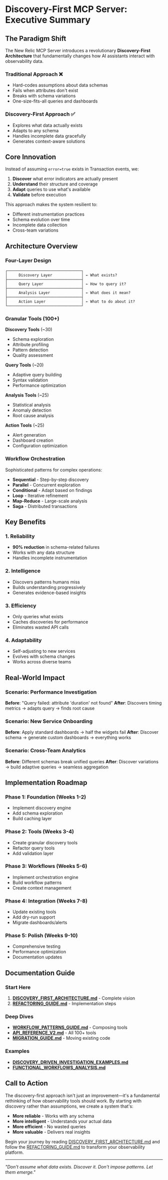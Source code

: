 # Discovery-First MCP Server: Executive Summary

## The Paradigm Shift

The New Relic MCP Server introduces a revolutionary **Discovery-First Architecture** that fundamentally changes how AI assistants interact with observability data.

### Traditional Approach ❌
- Hard-codes assumptions about data schemas
- Fails when attributes don't exist
- Breaks with schema variations
- One-size-fits-all queries and dashboards

### Discovery-First Approach ✅
- Explores what data actually exists
- Adapts to any schema
- Handles incomplete data gracefully
- Generates context-aware solutions

## Core Innovation

Instead of assuming `error=true` exists in Transaction events, we:
1. **Discover** what error indicators are actually present
2. **Understand** their structure and coverage
3. **Adapt** queries to use what's available
4. **Validate** before execution

This approach makes the system resilient to:
- Different instrumentation practices
- Schema evolution over time
- Incomplete data collection
- Cross-team variations

## Architecture Overview

### Four-Layer Design

```
┌─────────────────────────────────┐
│     Discovery Layer             │ ← What exists?
├─────────────────────────────────┤
│     Query Layer                 │ ← How to query it?
├─────────────────────────────────┤
│     Analysis Layer              │ ← What does it mean?
├─────────────────────────────────┤
│     Action Layer                │ ← What to do about it?
└─────────────────────────────────┘
```

### Granular Tools (100+)

**Discovery Tools** (~30)
- Schema exploration
- Attribute profiling
- Pattern detection
- Quality assessment

**Query Tools** (~20)
- Adaptive query building
- Syntax validation
- Performance optimization

**Analysis Tools** (~25)
- Statistical analysis
- Anomaly detection
- Root cause analysis

**Action Tools** (~25)
- Alert generation
- Dashboard creation
- Configuration optimization

### Workflow Orchestration

Sophisticated patterns for complex operations:
- **Sequential** - Step-by-step discovery
- **Parallel** - Concurrent exploration
- **Conditional** - Adapt based on findings
- **Loop** - Iterative refinement
- **Map-Reduce** - Large-scale analysis
- **Saga** - Distributed transactions

## Key Benefits

### 1. Reliability
- **90% reduction** in schema-related failures
- Works with any data structure
- Handles incomplete instrumentation

### 2. Intelligence
- Discovers patterns humans miss
- Builds understanding progressively
- Generates evidence-based insights

### 3. Efficiency
- Only queries what exists
- Caches discoveries for performance
- Eliminates wasted API calls

### 4. Adaptability
- Self-adjusting to new services
- Evolves with schema changes
- Works across diverse teams

## Real-World Impact

### Scenario: Performance Investigation
**Before**: "Query failed: attribute 'duration' not found"
**After**: Discovers timing metrics → adapts query → finds root cause

### Scenario: New Service Onboarding
**Before**: Apply standard dashboards → half the widgets fail
**After**: Discover schema → generate custom dashboards → everything works

### Scenario: Cross-Team Analytics
**Before**: Different schemas break unified queries
**After**: Discover variations → build adaptive queries → seamless aggregation

## Implementation Roadmap

### Phase 1: Foundation (Weeks 1-2)
- Implement discovery engine
- Add schema exploration
- Build caching layer

### Phase 2: Tools (Weeks 3-4)
- Create granular discovery tools
- Refactor query tools
- Add validation layer

### Phase 3: Workflows (Weeks 5-6)
- Implement orchestration engine
- Build workflow patterns
- Create context management

### Phase 4: Integration (Weeks 7-8)
- Update existing tools
- Add dry-run support
- Migrate dashboards/alerts

### Phase 5: Polish (Weeks 9-10)
- Comprehensive testing
- Performance optimization
- Documentation updates

## Documentation Guide

### Start Here
1. **[DISCOVERY_FIRST_ARCHITECTURE.md](docs/DISCOVERY_FIRST_ARCHITECTURE.md)** - Complete vision
2. **[REFACTORING_GUIDE.md](docs/REFACTORING_GUIDE.md)** - Implementation steps

### Deep Dives
- **[WORKFLOW_PATTERNS_GUIDE.md](docs/WORKFLOW_PATTERNS_GUIDE.md)** - Composing tools
- **[API_REFERENCE_V2.md](docs/API_REFERENCE_V2.md)** - All 100+ tools
- **[MIGRATION_GUIDE.md](docs/MIGRATION_GUIDE.md)** - Moving existing code

### Examples
- **[DISCOVERY_DRIVEN_INVESTIGATION_EXAMPLES.md](docs/DISCOVERY_DRIVEN_INVESTIGATION_EXAMPLES.md)**
- **[FUNCTIONAL_WORKFLOWS_ANALYSIS.md](docs/FUNCTIONAL_WORKFLOWS_ANALYSIS.md)**

## Call to Action

The discovery-first approach isn't just an improvement—it's a fundamental rethinking of how observability tools should work. By starting with discovery rather than assumptions, we create a system that's:

- **More reliable** - Works with any schema
- **More intelligent** - Understands your actual data
- **More efficient** - No wasted queries
- **More valuable** - Delivers real insights

Begin your journey by reading [DISCOVERY_FIRST_ARCHITECTURE.md](docs/DISCOVERY_FIRST_ARCHITECTURE.md) and follow the [REFACTORING_GUIDE.md](docs/REFACTORING_GUIDE.md) to transform your observability platform.

---

*"Don't assume what data exists. Discover it. Don't impose patterns. Let them emerge."*